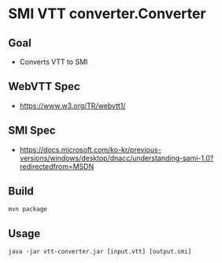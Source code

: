 # SMI VTT converter.Converter

## Goal
- Converts VTT to SMI

## WebVTT Spec
- https://www.w3.org/TR/webvtt1/

## SMI Spec
- https://docs.microsoft.com/ko-kr/previous-versions/windows/desktop/dnacc/understanding-sami-1.0?redirectedfrom=MSDN

## Build
```
mvn package
```

## Usage
```
java -jar vtt-converter.jar [input.vtt] [output.smi]
```
